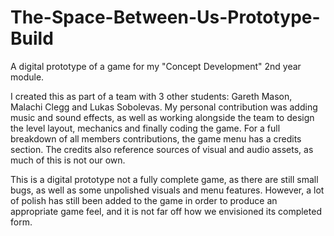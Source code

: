 # The-Space-Between-Us-Prototype-Build
A digital prototype of a game for my "Concept Development" 2nd year module.

I created this as part of a team with 3 other students: Gareth Mason, Malachi Clegg and Lukas Sobolevas.
My personal contribution was adding music and sound effects, as well as working alongside the team to
design the level layout, mechanics and finally coding the game. For a full breakdown of all members 
contributions, the game menu has a credits section. The credits also reference sources of visual and 
audio assets, as much of this is not our own.

This is a digital prototype not a fully complete game, as there are still small bugs, as well as some 
unpolished visuals and menu features. However, a lot of polish has still been added to the game in order
to produce an appropriate game feel, and it is not far off how we envisioned its completed form.

